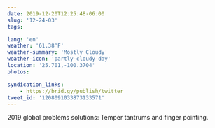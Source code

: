```yaml
---
date: 2019-12-20T12:25:48-06:00
slug: '12-24-03'
tags:

lang: 'en'
weather: '61.38°F'
weather-summary: 'Mostly Cloudy'
weather-icon: 'partly-cloudy-day'
location: '25.701,-100.3704'
photos:

syndication_links:
    - https://brid.gy/publish/twitter
tweet_id: '1208091033873133571'
---
```

2019 global problems solutions: Temper tantrums and finger pointing.